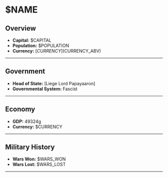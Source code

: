# $NAME

## Overview

- **Capital:** $CAPITAL
- **Population:** $POPULATION
- **Currency:** [$CURRENCY] ($CURRENCY_ABV)

---

## Government

- **Head of State:** [Liege Lord Papayaaron]
- **Governmental System:** Fascist

---

## Economy

- **GDP:** 49324g
- **Currency:** $CURRENCY

---

## Military History

- **Wars Won:** $WARS_WON
- **Wars Lost:** $WARS_LOST

---

